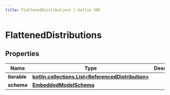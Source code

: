 ```yaml
---
title: FlattenedDistributions | Kotlin SDK
---
```



# FlattenedDistributions

## Properties
Name | Type | Description | Notes
------------ | ------------- | ------------- | -------------
**iterable** | [**kotlin.collections.List&lt;ReferencedDistribution&gt;**](ReferencedDistribution) |  | 
**schema** | [**EmbeddedModelSchema**](EmbeddedModelSchema) |  |  [optional]



